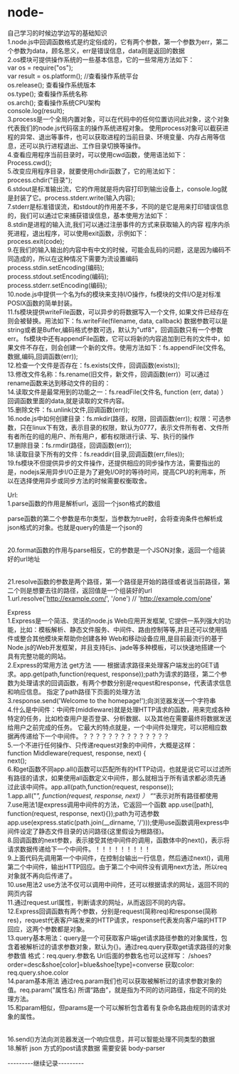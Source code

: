 # node-
自己学习的时候边学边写的基础知识
<br>1.node.js中回调函数格式是约定俗成的，它有两个参数，第一个参数为err，第二个参数为data，顾名思义，err是错误信息，data则是返回的数据
<br>2.os模块可提供操作系统的一些基本信息，它的一些常用方法如下：
<br>    var os = require("os");
<br>    var result = os.platform(); //查看操作系统平台
<br>    os.release(); 查看操作系统版本
<br>    os.type(); 查看操作系统名称
<br>    os.arch(); 查看操作系统CPU架构
<br>    console.log(result);
<br>3.process是一个全局内置对象，可以在代码中的任何位置访问此对象，这个对象代表我们的node.js代码宿主的操作系统进程对象。
        使用process对象可以截获进程的异常、退出等事件，也可以获取进程的当前目录、环境变量、内存占用等信息，还可以执行进程退出、工作目录切换等操作。
<br>4.查看应用程序当前目录时，可以使用cwd函数，使用语法如下：
<br>Process.cwd();
<br>5.改变应用程序目录，就要使用chdir函数了，它的用法如下：
<br>process.chdir("目录");
<br>6.stdout是标准输出流，它的作用就是将内容打印到输出设备上，console.log就是封装了它。process.stderr.write(输入内容);
<br>7.stderr是标准错误流，和stdout的作用差不多，不同的是它是用来打印错误信息的，我们可以通过它来捕获错误信息，基本使用方法如下：
<br>8.stdin是进程的输入流,我们可以通过注册事件的方式来获取输入的内容
程序内杀死进程，退出程序，可以使用exit函数，示例如下：
<br>process.exit(code);
<br>9.在我们的输入输出的内容中有中文的时候，可能会乱码的问题，这是因为编码不同造成的，所以在这种情况下需要为流设置编码
<br>process.stdin.setEncoding(编码);
<br>process.stdout.setEncoding(编码);
<br>process.stderr.setEncoding(编码);
<br>10.node.js中提供一个名为fs的模块来支持I/O操作，fs模块的文件I/O是对标准POSIX函数的简单封装。
<br>11.fs模块提供writeFile函数，可以异步的将数据写入一个文件, 如果文件已经存在则会被替换。用法如下：fs.writeFile(filename, data, callback)
数据参数可以是string或者是Buffer,编码格式参数可选，默认为"utf8"，回调函数只有一个参数err。
fs模块中还有appendFile函数，它可以将新的内容追加到已有的文件中，如果文件不存在，则会创建一个新的文件。使用方法如下：fs.appendFile(文件名,数据,编码,回调函数(err));
<br>12.检查一个文件是否存在：fs.exists(文件，回调函数(exists));
<br>13.修改文件名称：fs.rename(旧文件，新文件，回调函数(err)）可以通过rename函数来达到移动文件的目的：
<br>14.读取文件是最常用到的功能之一：fs.readFile(文件名, function (err, data) ）回调函数里面的data,就是读取的文件内容。
<br>15.删除文件：fs.unlink(文件,回调函数(err));
<br>16.node.js中如何创建目录：fs.mkdir(路径，权限，回调函数(err));
权限：可选参数，只在linux下有效，表示目录的权限，默认为0777，表示文件所有者、文件所有者所在的组的用户、所有用户，都有权限进行读、写、执行的操作
<br>17.删除目录：fs.rmdir(路径，回调函数(err));
<br>18.读取目录下所有的文件：fs.readdir(目录,回调函数(err,files));
<br>19.fs模块不但提供异步的文件操作，还提供相应的同步操作方法，需要指出的是，nodejs采用异步I/O正是为了避免I/O时的等待时间，提高CPU的利用率，所以在选择使用异步或同步方法的时候需要权衡取舍。

Url:
<br>1.parse函数的作用是解析url，返回一个json格式的数组

parse函数的第二个参数是布尔类型，当参数为true时，会将查询条件也解析成json格式的对象。也就是query的值是一个json的

<br>20.format函数的作用与parse相反，它的参数是一个JSON对象，返回一个组装好的url地址

<br>21.resolve函数的参数是两个路径，第一个路径是开始的路径或者说当前路径，第二个则是想要去往的路径，返回值是一个组装好的url
1.url.resolve('http://example.com/', '/one') // 'http://example.com/one'






Express
<br>1.Express是一个简洁、灵活的node.js Web应用开发框架, 它提供一系列强大的功能，比如：模板解析、静态文件服务、中间件、路由控制等等,并且还可以使用插件或整合其他模块来帮助你创建各种 Web和移动设备应用,是目前最流行的基于Node.js的Web开发框架，并且支持Ejs、jade等多种模板，可以快速地搭建一个具有完整功能的网站。
<br>2.Express的常用方法 get方法 —— 根据请求路径来处理客户端发出的GET请求。app.get(path,function(request, response));path为请求的路径，第二个参数为处理请求的回调函数，有两个参数分别是request和response，代表请求信息和响应信息。
指定了path路径下页面的处理方法
<br>3.response.send('Welcome to the homepage!');向浏览器发送一个字符串
<br>4.什么是中间件：中间件(middleware)就是处理HTTP请求的函数，用来完成各种特定的任务，比如检查用户是否登录、分析数据、以及其他在需要最终将数据发送给用户之前完成的任务。 它最大的特点就是，一个中间件处理完，可以把相应数据再传递给下一个中间件。？？？？？？？？？？？？？？
<br>5.一个不进行任何操作、只传递request对象的中间件，大概是这样：
<br>function Middleware(request, response, next) { 
<br>next();
<br>6.和get函数不同app.all()函数可以匹配所有的HTTP动词，也就是说它可以过滤所有路径的请求，如果使用all函数定义中间件，那么就相当于所有请求都必须先通过此该中间件。app.all(path,function(request, response));
<br>1.app.all("*", function(request, response, next) ）  “*“表示对所有路径都使用
<br>7.use用法1是express调用中间件的方法，它返回一个函数
app.use([path], function(request, response, next){});path为可选参数
app.use(express.static(path.join(__dirname, '/')));使用use函数调用express中间件设定了静态文件目录的访问路径(这里假设为根路径)。
<br>8.回调函数的next参数，表示接受其他中间件的调用，函数体中的next()，表示将请求数据传递给下一个中间件。！！！！！！！！！
<br>9.上面代码先调用第一个中间件，在控制台输出一行信息，然后通过next()，调用第二个中间件，输出HTTP回应。由于第二个中间件没有调用next方法，所以req对象就不再向后传递了。
<br>10.use用法2 use方法不仅可以调用中间件，还可以根据请求的网址，返回不同的网页内容
<br>11.通过request.url属性，判断请求的网址，从而返回不同的内容。
<br>12.Express回调函数有两个参数，分别是request(简称req)和response(简称res)，request代表客户端发来的HTTP请求，response代表发向客户端的HTTP回应，这两个参数都是对象。
<br>13.query基本用法：query是一个可获取客户端get请求路径参数的对象属性，包含着被解析过的请求参数对象，默认为{}。通过req.query获取get请求路径的对象参数值   格式：req.query.参数名
Url后面的参数名也可以这样写： /shoes?order=desc&shoe[color]=blue&shoe[type]=converse
获取color: req.query.shoe.color
<br>14.param基本用法  通过req.param我们也可以获取被解析过的请求参数对象的值。req.param("属性名)
所谓“路由”，就是指为不同的访问路径，指定不同的处理方法。
<br>15.和param相似，但params是一个可以解析包含着有复杂命名路由规则的请求对象的属性。

<br>16.send()方法向浏览器发送一个响应信息，并可以智能处理不同类型的数据
<br>18.解析 json 方式的post请求数据  需要安装 body-parser

---------继续记录---------





